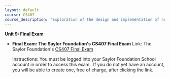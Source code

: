 ```yaml
---
layout: default
course: CS407
course_description: 'Exploration of the design and implementation of network-based applications, focusing on Object-Oriented Programming and programming techniques, both at the application layer and the transport layer of the TCP/IP protocol stack.'
---
```

**Unit 9: Final Exam** <span id="9"></span> 
-   **Final Exam: The Saylor Foundation's CS407 Final Exam**
    Link: The Saylor Foundation's [CS407 Final
    Exam](http://school.saylor.org/mod/quiz/view.php?id=792)  
      
     Instructions: You must be logged into your Saylor Foundation School
    account in order to access this exam.  If you do not yet have an
    account, you will be able to create one, free of charge, after
    clicking the link.


